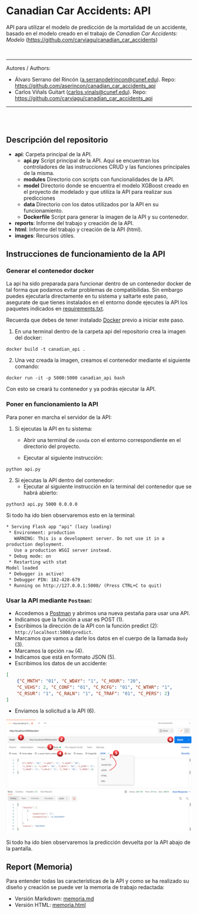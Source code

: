 # Canadian Car Accidents: API
API para utilizar el modelo de predicción de la mortalidad de un accidente, basado en el modelo creado 
en el trabajo de *Canadian Car Accidents: Modelo* (https://github.com/carviagu/canadian_car_accidents)

<br> 

---

Autores / Authors:

* Álvaro Serrano del Rincón (a.serranodelrincon@cunef.edu). Repo: https://github.com/aserincon/canadian_car_accidents_api
* Carlos Viñals Guitart (carlos.vinals@cunef.edu). Repo: https://github.com/carviagu/canadian_car_accidents_api

---
<br>
<br> 

## Descripción del repositorio

* **api**: Carpeta principal de la API.
  * **api.py** Script principal de la API. Aquí se encuentran los controladores de las instrucciones CRUD y las funciones principales de la misma.
  * **modules** Directorio con scripts con funcionalidades de la API. 
  * **model** Directorio donde se encuentra el modelo XGBoost creado en el proyecto de modelado y que utiliza la API para realizar sus predicciones
  * **data** Directorio con los datos utilizados por la API en su funcionamiento.
  * **Dockerfile** Script para generar la imagen de la API y su contenedor. 
* **reports**: Informe del trabajo y creación de la API.
* **html**: Informe del trabajo y creación de la API (html).
* **images**: Recursos útiles.

## Instrucciones de funcionamiento de la API

### Generar el contenedor docker
La api ha sido preparada para funcionar dentro de un contenedor docker de tal forma que podamos evitar
problemas de compatibilidas. Sin embargo puedes ejecutarla directamente en tu sistema y saltarte este paso, asegurate 
de que tienes instalados en el entorno donde ejecutes la API los paquetes indicados en  [requirements.txt](api/requirements.txt).

Recuerda que debes de tener instalado [Docker](https://www.docker.com/) previo a iniciar este paso.

1. En una terminal dentro de la carpeta api del repositorio crea la imagen del docker:

```shell
docker build -t canadian_api .
```
2. Una vez creada la imagen, creamos el contenedor mediante el siguiente comando:

```shell
docker run -it -p 5000:5000 canadian_api bash
```
Con esto se creará tu contenedor y ya podrás ejecutar la API. 

### Poner en funcionamiento la API 
Para poner en marcha el servidor de la API:
1. Si ejecutas la API en tu sistema:
   * Abrir una terminal de ```conda``` con el entorno correspondiente en el directorio del proyecto.
  
   * Ejecutar al siguiente instrucción:
   
```shell
python api.py
```
2. Si ejecutas la API dentro del contenedor:
   * Ejecutar al siguiente instrucción en la terminal del contenedor que se habrá abierto:
    
```shell
python3 api.py 5000 0.0.0.0
```

Si todo ha ido bien observaremos esto en la terminal:
    
```shell
* Serving Flask app "api" (lazy loading)
 * Environment: production
   WARNING: This is a development server. Do not use it in a production deployment.
   Use a production WSGI server instead.
 * Debug mode: on
 * Restarting with stat
Model loaded
 * Debugger is active!
 * Debugger PIN: 182-428-679
 * Running on http://127.0.0.1:5000/ (Press CTRL+C to quit)

```

### Usar la API mediante ```Postman```:

* Accedemos a [Postman](https://www.postman.com/) y abrimos una nueva pestaña para usar una API.
* Indicamos que la función a usar es POST (1).
* Escribimos la dirección de la API con la función predict (2): ```http://localhost:5000/predict```.
* Marcamos que vamos a darle los datos en el cuerpo de la llamada ```Body``` (3).
* Marcamos la opción ```raw``` (4).
* Indicamos que está en formato JSON (5).
* Escribimos los datos de un accidente:
```json
[
    {"C_MNTH": "01", "C_WDAY": "1", "C_HOUR": "20", 
    "C_VEHS": 2, "C_CONF": "01", "C_RCFG": "01", "C_WTHR": "1", 
    "C_RSUR": "1", "C_RALN": "1", "C_TRAF": "01", "C_PERS": 2}
]
```
* Enviamos la solicitud a la API (6).


![](images/Postman_scheme.png)


Si todo ha ido bien observaremos la predicción devuelta por la API abajo de la pantalla. 


## Report (Memoria)
Para entender todas las características de la API y como se ha realizado su diseño y creación se puede ver la memoria
de trabajo redactada:
  * Versión Markdown: [memoria.md](reports/memoria.md)
  * Versión HTML: [memoria.html](html/memoria.html)
